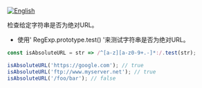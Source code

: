 
<a href="./README.md" target="_blank"><img src="https://img.shields.io/badge/-English-gray" alt="English"/></a>

检查给定字符串是否为绝对URL。

- 使用' RegExp.prototype.test() '来测试字符串是否为绝对URL。

```js
const isAbsoluteURL = str => /^[a-z][a-z0-9+.-]*:/.test(str);
```

```js
isAbsoluteURL('https://google.com'); // true
isAbsoluteURL('ftp://www.myserver.net'); // true
isAbsoluteURL('/foo/bar'); // false
```
